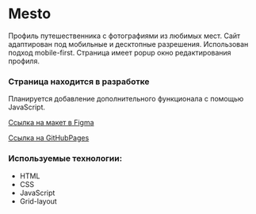 # Mesto

Профиль путешественника с фотографиями из любимых мест. Сайт адаптирован под мобильные и десктопные разрешения. Использован подход mobile-first. Страница имеет popup окно редактирования профиля.

### Страница находится в разработке

Планируется добавление дополнительного функционала с помощью JavaScript.

[Ссылка на макет в Figma](https://www.figma.com/file/Bn4RbhQwBdQr5SyIvVQDhJ/JavaScript.-Sprint-4-Copy?node-id=0%3A1)

[Ссылка на GitHubPages](https://mslp.github.io/mesto/)

### Используемые технологии:

* HTML
* CSS
* JavaScript
* Grid-layout
